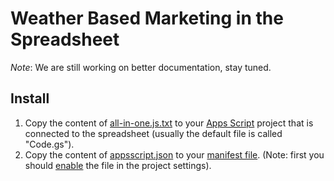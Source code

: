 # Weather Based Marketing in the Spreadsheet

*Note*: We are still working on better documentation, stay tuned.

## Install
1. Copy the content of [all-in-one.js.txt](all-in-one.js.txt) to your
    [Apps Script](https://developers.google.com/apps-script/guides/sheets#get_started) project that is connected to the spreadsheet 
    (usually the default file is called "Code.gs").
1. Copy the content of [appsscript.json](appsscript.json) to your
    [manifest file](https://developers.google.com/apps-script/concepts/manifests). 
    (Note: first you should [enable](https://developers.google.com/apps-script/concepts/manifests#editing_a_manifest) the file in the project settings).
